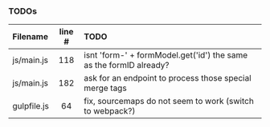 ### TODOs
| Filename | line # | TODO
|:------|:------:|:------
| js/main.js | 118 | isnt 'form-' + formModel.get('id') the same as the formID already?
| js/main.js | 182 | ask for an endpoint to process those special merge tags
| gulpfile.js | 64 | fix, sourcemaps do not seem to work (switch to webpack?)